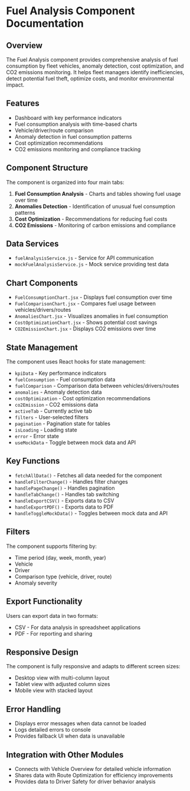 # Fuel Analysis Component Documentation

## Overview
The Fuel Analysis component provides comprehensive analysis of fuel consumption by fleet vehicles, anomaly detection, cost optimization, and CO2 emissions monitoring. It helps fleet managers identify inefficiencies, detect potential fuel theft, optimize costs, and monitor environmental impact.

## Features
- Dashboard with key performance indicators
- Fuel consumption analysis with time-based charts
- Vehicle/driver/route comparison
- Anomaly detection in fuel consumption patterns
- Cost optimization recommendations
- CO2 emissions monitoring and compliance tracking

## Component Structure
The component is organized into four main tabs:
1. **Fuel Consumption Analysis** - Charts and tables showing fuel usage over time
2. **Anomalies Detection** - Identification of unusual fuel consumption patterns
3. **Cost Optimization** - Recommendations for reducing fuel costs
4. **CO2 Emissions** - Monitoring of carbon emissions and compliance

## Data Services
- `fuelAnalysisService.js` - Service for API communication
- `mockFuelAnalysisService.js` - Mock service providing test data

## Chart Components
- `FuelConsumptionChart.jsx` - Displays fuel consumption over time
- `FuelComparisonChart.jsx` - Compares fuel usage between vehicles/drivers/routes
- `AnomaliesChart.jsx` - Visualizes anomalies in fuel consumption
- `CostOptimizationChart.jsx` - Shows potential cost savings
- `CO2EmissionChart.jsx` - Displays CO2 emissions over time

## State Management
The component uses React hooks for state management:
- `kpiData` - Key performance indicators
- `fuelConsumption` - Fuel consumption data
- `fuelComparison` - Comparison data between vehicles/drivers/routes
- `anomalies` - Anomaly detection data
- `costOptimization` - Cost optimization recommendations
- `co2Emission` - CO2 emissions data
- `activeTab` - Currently active tab
- `filters` - User-selected filters
- `pagination` - Pagination state for tables
- `isLoading` - Loading state
- `error` - Error state
- `useMockData` - Toggle between mock data and API

## Key Functions
- `fetchAllData()` - Fetches all data needed for the component
- `handleFilterChange()` - Handles filter changes
- `handlePageChange()` - Handles pagination
- `handleTabChange()` - Handles tab switching
- `handleExportCSV()` - Exports data to CSV
- `handleExportPDF()` - Exports data to PDF
- `handleToggleMockData()` - Toggles between mock data and API

## Filters
The component supports filtering by:
- Time period (day, week, month, year)
- Vehicle
- Driver
- Comparison type (vehicle, driver, route)
- Anomaly severity

## Export Functionality
Users can export data in two formats:
- CSV - For data analysis in spreadsheet applications
- PDF - For reporting and sharing

## Responsive Design
The component is fully responsive and adapts to different screen sizes:
- Desktop view with multi-column layout
- Tablet view with adjusted column sizes
- Mobile view with stacked layout

## Error Handling
- Displays error messages when data cannot be loaded
- Logs detailed errors to console
- Provides fallback UI when data is unavailable

## Integration with Other Modules
- Connects with Vehicle Overview for detailed vehicle information
- Shares data with Route Optimization for efficiency improvements
- Provides data to Driver Safety for driver behavior analysis
